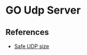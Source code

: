 # GO Udp Server

## References

- [Safe UDP size](https://stackoverflow.com/questions/1098897/what-is-the-largest-safe-udp-packet-size-on-the-internet) 